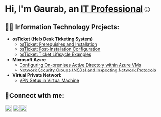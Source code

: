 <h1>Hi, I'm Gaurab, an <a href="https://linkedin.com/in/Gaurab Adhikari">IT Professional</a>☺</h1>

<h2>👨‍💻 Information Technology Projects:</h2>

- <b>osTicket (Help Desk Ticketing System)</b>
  - [osTicket: Prerequisites and Installation](https://github.com/gadhikari6/osticket-prereqs)
  - [osTicket: Post-Installation Configuration](https://github.com/gadhikari6/post-install-config)
  - [osTicket: Ticket Lifecycle Examples](https://github.com/gadhikari6/ticket-lifecycle)
- <b>Microsoft Azure</b>
  - [Configuring On-premises Active Directory within Azure VMs](https://github.com/gadhikari6/configure-ad)
  - [Network Security Groups (NSGs) and Inspecting Network Protocols](https://github.com/gadhikari6/azure-network-protocols)
- <b>Virtual Private Network</b>
  - [VPN Setup in Virtual Machine ](https://github.com/gadhikari6/Setting-UP-A-VPN)

<h2>🤳Connect with me:</h2>

[<img align="left" alt="Gaurab | Twitter" width="22px" src="https://cdn.jsdelivr.net/npm/simple-icons@v3/icons/twitter.svg" />][twitter]
[<img align="left" alt="Gaurab | LinkedIn" width="22px" src="https://cdn.jsdelivr.net/npm/simple-icons@v3/icons/linkedin.svg" />][linkedin]
[<img align="left" alt="Gaurab | Instagram" width="22px" src="https://cdn.jsdelivr.net/npm/simple-icons@v3/icons/instagram.svg" />][instagram]

[twitter]: https://twitter.com/Gaurab
[instagram]: https://www.instagram.com/Gaurab
[linkedin]: https://linkedin.com/in/Gaurab
